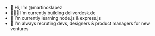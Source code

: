 - 👋 Hi, I’m @martinoklapez
- 👨🏻‍💻 I'm currently building deliverdesk.de
- 🌱 I’m currently learning node.js & express.js
- 💞️ I’m always recruting devs, designers & product managers for new ventures
